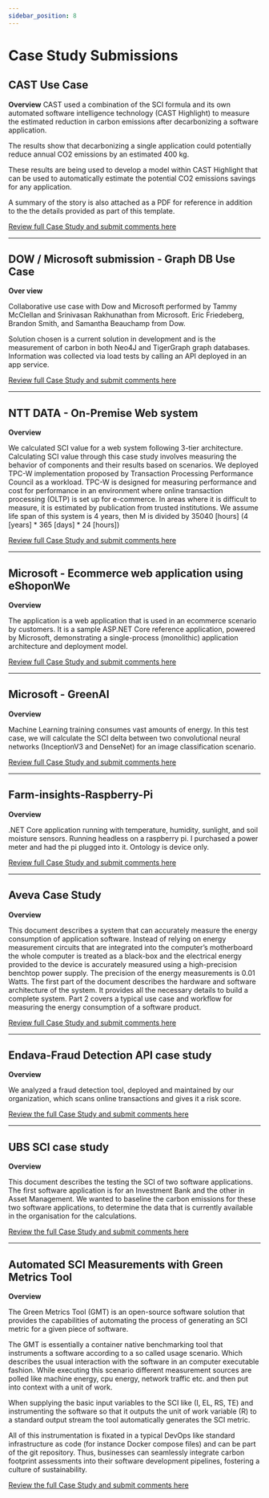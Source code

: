 ```yaml
---
sidebar_position: 8
---
```


# Case Study Submissions

## CAST Use Case

**Overview**
CAST used a combination of the SCI formula and its own automated software intelligence technology (CAST Highlight) to measure the estimated reduction in carbon emissions after decarbonizing a software application.

The results show that decarbonizing a single application could potentially reduce annual CO2 emissions by an estimated 400 kg.

These results are being used to develop a model within CAST Highlight that can be used to automatically estimate the potential CO2 emissions savings for any application.

A summary of the story is also attached as a PDF for reference in addition to the the details provided as part of this template.

[Review full Case Study and submit comments here](https://github.com/Green-Software-Foundation/sci-guide/blob/dev/use-case-submissions/CAST_use_case.md)

---------

## DOW / Microsoft submission - Graph DB Use Case

**Over view**

Collaborative use case with Dow and Microsoft performed by Tammy McClellan and Srinivasan Rakhunathan from Microsoft. Eric Friedeberg, Brandon Smith, and Samantha Beauchamp from Dow.

Solution chosen is a current solution in development and is the measurement of carbon in both Neo4J and TigerGraph graph databases. Information was collected via load tests by calling an API deployed in an app service.

[Review full Case Study and submit comments here](https://github.com/Green-Software-Foundation/sci-data-guidance/blob/dev/use-case-submissions/dow-msft-Graph-DB.md)

---------

## NTT DATA - On-Premise Web system

**Overview**

We calculated SCI value for a web system following 3-tier architecture.
Calculating SCI value through this case study involves measuring the behavior of components and their results based on scenarios.
We deployed TPC-W implementation proposed by Transaction Processing Performance Council as a workload.
TPC-W is designed for measuring performance and cost for performance in an environment where online transaction processing (OLTP) is set up for e-commerce.
In areas where it is difficult to measure, it is estimated by publication from trusted institutions.
We assume life span of this system is 4 years, then M is divided by 35040 [hours] (4 [years] * 365 [days] * 24 [hours])

[Review full Case Study and submit comments here](https://github.com/Green-Software-Foundation/sci-data-guidance/blob/dev/use-case-submissions/nttdatta-On-Premise-Web-system.md)

---------

## Microsoft - Ecommerce web application using eShoponWe

**Overview**

The application is a web application that is used in an ecommerce scenario by customers. It is a sample ASP.NET Core reference application, powered by Microsoft, demonstrating a single-process (monolithic) application architecture and deployment model.

[Review full Case Study and submit comments here](https://github.com/Green-Software-Foundation/sci-data-guidance/blob/dev/use-case-submissions/msft-eShoppen.md)

---------

## Microsoft - GreenAI

**Overview**

Machine Learning training consumes vast amounts of energy. In this test case, we will calculate the SCI delta between two convolutional neural networks (InceptionV3 and DenseNet) for an image classification scenario.

[Review full Case Study and submit comments here](https://github.com/Green-Software-Foundation/sci-data-guidance/blob/dev/use-case-submissions/msft-green-ai.md)

---------
## Farm-insights-Raspberry-Pi

**Overview**

.NET Core application running with temperature, humidity, sunlight, and soil moisture sensors. Running headless on a raspberry pi. I purchased a power meter and had the pi plugged into it. Ontology is device only.

[Review full Case Study and submit comments here](https://github.com/Green-Software-Foundation/sci-data-guidance/blob/dev/use-case-submissions/farm-insights-Raspberry-Pi.md)

----------
## Aveva Case Study

**Overview**

This document describes a system that can accurately measure the energy consumption of application software. Instead of relying on energy measurement circuits that are integrated into the computer’s motherboard the whole computer is treated as a black-box and the electrical energy provided to the device is accurately measured using a high-precision benchtop power supply. The precision of the energy measurements is 0.01 Watts. The first part of the document describes the hardware and software architecture of the system. It provides all the necessary details to build a complete system. Part 2 covers a typical use case and workflow for measuring the energy consumption of a software product.

[Review full Case Study and submit comments here](https://github.com/Green-Software-Foundation/sci-guide/blob/dev/use-case-submissions/AVEVA_case_study.md)

----------
## Endava-Fraud Detection API case study

**Overview**

We analyzed a fraud detection tool, deployed and maintained by our organization, which scans online transactions and gives it a risk score. 

[Review the full Case Study and submit comments here](https://github.com/Green-Software-Foundation/sci-guide/blob/a1df2ad6b4bfedd3743b716369edb8fabdd9f844/use-case-submissions/Endava-Fraud%20Detection%20API%20case%20study.md)

------------
## UBS SCI case study
**Overview**

This document describes the testing the SCI of two software applications. The first software application is for an Investment Bank and the other in Asset Management. We wanted to baseline the carbon emissions for these two software applications, to determine the data that is currently available in the organisation for the calculations.

[Review the full Case Study and submit comments here](https://github.com/Green-Software-Foundation/sci-guide/blob/dev/use-case-submissions/UBS_SCI_use_case.md)

-----------
## Automated SCI Measurements with Green Metrics Tool
**Overview**

The Green Metrics Tool (GMT) is an open-source software solution that provides the capabilities of automating the process of generating an SCI metric for a given piece of software.

The GMT is essentially a container native benchmarking tool that instruments a software according to a so called usage scenario. Which describes the usual interaction with the software in an computer executable fashion. While executing this scenario different measurement sources are polled like machine energy, cpu energy, network traffic etc. and then put into context with a unit of work.

When supplying the basic input variables to the SCI like (I, EL, RS, TE) and instrumenting the software so that it outputs the unit of work variable (R) to a standard output stream the tool automatically generates the SCI metric.

All of this instrumentation is fixated in a typical DevOps like standard infrastructure as code (for instance Docker compose files) and can be part of the git repository. Thus, businesses can seamlessly integrate carbon footprint assessments into their software development pipelines, fostering a culture of sustainability.

[Review the full Case Study and submit comments here](https://github.com/Green-Software-Foundation/sci-guide/blob/dev/use-case-submissions/Automated_SCI_Measurements_with_Green_Metrics_Tool.md)

